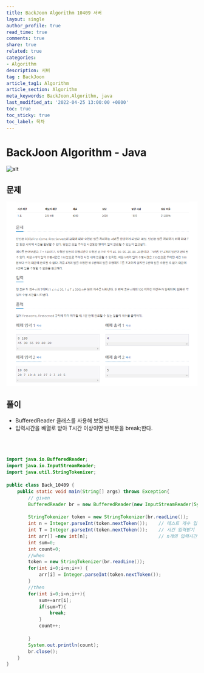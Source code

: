 ```yaml
---
title: BackJoon Algorithm 10409 서버
layout: single
author_profile: true
read_time: true
comments: true
share: true
related: true
categories:
- Algorithm
description: 서버
tag : BackJoon
article_tag1: Algorithm
article_section: Algorithm
meta_keywords: BackJoon,Algorithm, java
last_modified_at: '2022-04-25 13:00:00 +0800'
toc: true
toc_sticky: true
toc_label: 목차
---
```


BackJoon Algorithm - Java
====================

![alt](https://d2gd6pc034wcta.cloudfront.net/images/logo@2x.png)

## 문제

![alt](/assets/images/post/Algorithm/10409.png)



## 풀이

* BufferedReader 클래스를 사용해 보았다.
* 입력시간을 배열로 받아 T시간 이상이면 반복문을 break;한다.

```java



import java.io.BufferedReader;
import java.io.InputStreamReader;
import java.util.StringTokenizer;

public class Back_10409 {
    public static void main(String[] args) throws Exception{
        // given
        BufferedReader br = new BufferedReader(new InputStreamReader(System.in));

        StringTokenizer token = new StringTokenizer(br.readLine());
        int n = Integer.parseInt(token.nextToken());    // 테스트 개수 입력 받기
        int T = Integer.parseInt(token.nextToken());    // 시간 입력받기
        int arr[] =new int[n];                          // n개의 입력시간 받기
        int sum=0;
        int count=0;
        //when
        token = new StringTokenizer(br.readLine());
        for(int i=0;i<n;i++) {
            arr[i] = Integer.parseInt(token.nextToken());
        }
        //then
        for(int i=0;i<n;i++){
            sum+=arr[i];
            if(sum>T){
                break;
            }
            count++;

        }
        System.out.println(count);
        br.close();
    }
}
```


